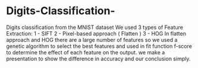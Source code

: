 # Digits-Classification-
Digits classification from the MNIST dataset
We used 3 types of Feature Extraction:
1 - SIFT
2 - Pixel-based approach ( Flatten )
3 - HOG
In flatten approach and HOG there are a large number of features so we used a genetic algorithm to select the best features and used in fit function f-score to determine the effect of each feature on the output.
we make a presentation to show the difference in accuracy and our conclusion simply.
